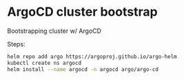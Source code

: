 # ArgoCD cluster bootstrap

Bootstrapping cluster w/ ArgoCD

Steps:

```bash
helm repo add argo https://argoproj.github.io/argo-helm
kubectl create ns argocd
helm install --name argocd -n argocd argo/argo-cd
```